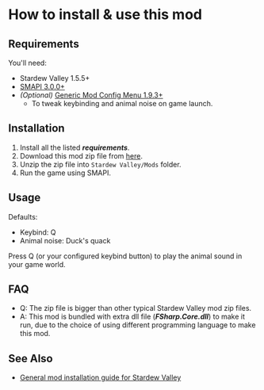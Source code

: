 # How to install & use this mod

## Requirements

You'll need:

- Stardew Valley 1.5.5+
- [SMAPI 3.0.0+](https://smapi.io/)
- *(Optional)* [Generic Mod Config Menu 1.9.3+](https://www.nexusmods.com/stardewvalley/mods/5098?tab=description) 
  - To tweak keybinding and animal noise on game launch.
    
## Installation

1. Install all the listed ***requirements***.
2. Download this mod zip file from [here](https://github.com/modotte/P2PAnimalNoise/releases).   
1. Unzip the zip file into `Stardew Valley/Mods` folder.
2. Run the game using SMAPI.

## Usage

Defaults:
  - Keybind: Q
  - Animal noise: Duck's quack

Press Q (or your configured keybind button) to play the animal sound in your game world.

## FAQ

- Q: The zip file is bigger than other typical Stardew Valley mod zip files.
- A: This mod is bundled with extra dll file (***FSharp.Core.dll***) to make it run,
  due to the choice of using different programming language to make this mod.


## See Also

- [General mod installation guide for Stardew Valley](https://stardewvalleywiki.com/Modding:Player_Guide/Getting_Started)
